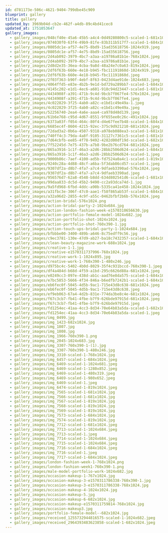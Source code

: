 ```yaml
---
id: d781173e-506c-4621-9404-799dbe45c909
blueprint: gallery
title: gallery
updated_by: 3969b04d-cb2e-462f-a4db-89c4bd41cec8
updated_at: 1751053647
gallery_images:
  - gallery_images/048cf40e-45a6-45b5-a4c4-0d49280800c5-scaled-1-681x1024.jpeg
  - gallery_images/074030f0-63f4-49b9-81fe-83b311b517f7-scaled-1-684x1024.jpeg
  - gallery_images/0805dc1e-af57-4e75-8bd9-15ad35618756-1024x919.jpeg
  - gallery_images/0805dc1e-af57-4e75-8bd9-15ad35618756.jpeg
  - gallery_images/2d4ab092-3979-4bc7-a3aa-a19786a81b1e-768x1024.jpeg
  - gallery_images/2d4ab092-3979-4bc7-a3aa-a19786a81b1e.jpeg
  - gallery_images/2d8d2e35-36ea-4cba-9a8d-48a24e7c0a63-819x1024.jpeg
  - gallery_images/2df6f63b-660e-4e18-b945-fbc11191860d-1024x919.jpeg
  - gallery_images/2df6f63b-660e-4e18-b945-fbc11191860d.jpeg
  - gallery_images/2f03f363-b90f-4ebf-8f63-0423d4ae91de-1024x683.jpeg
  - gallery_images/4064ffd5-e83e-4b2b-9e1d-bd729a289bb7-scaled-1-684x1024.jpeg
  - gallery_images/4145c202-e1d1-4ec6-a601-918c94d23447-scaled-1-681x1024.jpeg
  - gallery_images/4434908f-a391-471b-9c4d-9bcb7f067fe4-576x1024.jpeg
  - gallery_images/4434908f-a391-471b-9c4d-9bcb7f067fe4.jpeg
  - gallery_images/4c022829-3f25-4ab0-a82c-e1bd1c49e49a-1.jpeg
  - gallery_images/4c022829-3f25-4ab0-a82c-e1bd1c49e49a.jpeg
  - gallery_images/52256740-2ea4-4a6e-aaa4-ca978d48d139.jpeg
  - gallery_images/61b6e768-c95d-4d67-8551-9f655ee0c26c-491x1024.jpg
  - gallery_images/6373a03f-f054-464c-80f4-d4e67fee7b48-scaled-1-684x1024.jpeg
  - gallery_images/6685ec4f-8604-4215-92ec-375c9d921210-681x1024.jpeg
  - gallery_images/72dad3a2-0b6a-4507-9318-a978eb088ea3-scaled-1-681x1024.jpeg
  - gallery_images/740ff4c3-79da-4a8f-9105-31127c7361c5-scaled-1-681x1024.jpeg
  - gallery_images/7d64cbfb-ee85-4f78-9492-4282d00df19d-scaled-1-682x1024.jpeg
  - gallery_images/7f52245d-7e75-437b-a7b8-9be2b76cd764-681x1024.jpeg
  - gallery_images/865a3916-1c1f-46a3-a2d6-28bb2506d624-scaled-1-684x1024.jpeg
  - gallery_images/865a3916-1c1f-46a3-a2d6-28bb2506d624-scaled-1.jpeg
  - gallery_images/9000b86c-7aef-4100-ad5b-fd7524a0a4c1-scaled-1-819x1024.jpeg
  - gallery_images/9240c28a-4d88-48cf-a6ba-5f3dab86cd57-scaled-1.jpeg
  - gallery_images/9307df2a-d8b7-4fa7-a7c4-9dfaeb3390ad-576x1024.jpeg
  - gallery_images/9307df2a-d8b7-4fa7-a7c4-9dfaeb3390ad.jpeg
  - gallery_images/956576d7-62a8-4548-b8dd-634d802541d6-scaled-1-681x1024.jpeg
  - gallery_images/99daa833-dc5d-45b2-9490-cc2a93dca74d-1.jpg
  - gallery_images/9a5fd968-6fbd-4ddc-a90b-5335ca41e458-1024x1024.jpg
  - gallery_images/a31fbc3e-306f-47c0-aae1-f58f865ab53f-scaled-1-684x1024.jpeg
  - gallery_images/a32a96d2-2855-4c9f-a55c-0462bfbf2b6b-576x1024.jpeg
  - gallery_images/action-bridal-576x1024.png
  - gallery_images/action-bridal-party-2-1024x684.jpg
  - gallery_images/action-london-fashion-week-e1570310656630.jpg
  - gallery_images/action-portfolio-female-model-1024x682.jpg
  - gallery_images/action-portfolio-shot-1024x1024.jpg
  - gallery_images/action-portfolio-shot-760x390-1.jpg
  - gallery_images/action-touch-ups-bridal-party-1-1024x684.jpg
  - gallery_images/bfbbbe00-3400-489b-a646-8c75edff9c56.jpg
  - gallery_images/c9ec3781-130e-47d9-ab27-ba18c7432357-scaled-1-684x1024.jpeg
  - gallery_images/clean-beauty-magazine-work-688x1024.jpg
  - gallery_images/creative-1-1.jpg
  - gallery_images/creative-e1570311737996-768x1024.jpg
  - gallery_images/creative-work-1-1024x895.jpg
  - gallery_images/creative-work-1-760x390-1-480x246.jpg
  - gallery_images/d975bc4c-5402-4b0d-8029-35f4c931bccd-760x390-1.jpeg
  - gallery_images/df4a484d-b68d-4f59-a1bd-295c6626d88a-681x1024.jpeg
  - gallery_images/e0249cc3-097e-438d-ab1c-aad76e8da575-scaled-1-684x1024.jpeg
  - gallery_images/e7bc5853-5666-4f34-846a-b6edfb7242b1-scaled-1-684x1024.jpeg
  - gallery_images/eb6fec0f-5045-4d5b-9ac1-715e43d8c638-681x1024.jpeg
  - gallery_images/eb6fec0f-5045-4d5b-9ac1-715e43d8c638.jpeg
  - gallery_images/ef9eb063-67a4-4d2b-831e-774da3be8c4e-681x1024.jpeg
  - gallery_images/f67c3cb7-fb41-4fbe-b7f9-626bde97915d-681x1024.jpeg
  - gallery_images/f67c3cb7-fb41-4fbe-b7f9-626bde97915d.jpeg
  - gallery_images/fd1254ec-41aa-4cc3-8d34-70e64b83a5da-scaled-1-682x1024.jpeg
  - gallery_images/fd1254ec-41aa-4cc3-8d34-70e64b83a5da-scaled-1.jpeg
  - gallery_images/img_0499.jpg
  - gallery_images/img_1423-682x1024.jpg
  - gallery_images/img_1807.jpg
  - gallery_images/img_1808.jpg
  - gallery_images/img_1966-760x390-1.png
  - gallery_images/img_2045-1024x683.jpg
  - gallery_images/img_3307-760x390-1-(1).jpg
  - gallery_images/img_3307-760x390-1-480x246.jpg
  - gallery_images/img_3310-scaled-1-768x1024.jpg
  - gallery_images/img_6457-scaled-1-684x1024.jpeg
  - gallery_images/img_6469-scaled-1-1024x681.jpeg
  - gallery_images/img_6469-scaled-1-1280x852.jpeg
  - gallery_images/img_6469-scaled-1-480x319.jpeg
  - gallery_images/img_6469-scaled-1-980x652.jpeg
  - gallery_images/img_6469-scaled-1.jpeg
  - gallery_images/img_6474-scaled-1-819x1024.jpeg
  - gallery_images/img_7565-scaled-1-681x1024.jpg
  - gallery_images/img_7566-scaled-1-681x1024.jpg
  - gallery_images/img_7567-scaled-1-819x1024.jpg
  - gallery_images/img_7568-scaled-1-819x1024.jpg
  - gallery_images/img_7569-scaled-1-819x1024.jpg
  - gallery_images/img_7573-scaled-1-684x1024.jpg
  - gallery_images/img_7574-scaled-1-819x1024.jpg
  - gallery_images/img_7712-scaled-1-681x1024.jpeg
  - gallery_images/img_7713-scaled-1-1024x684.jpeg
  - gallery_images/img_7713-scaled-1.jpeg
  - gallery_images/img_7714-scaled-1-1024x684.jpeg
  - gallery_images/img_7715-scaled-1-1024x684.jpeg
  - gallery_images/img_7716-scaled-1-684x1024.jpeg
  - gallery_images/img_7716-scaled-1.jpeg
  - gallery_images/img_7717-scaled-1-684x1024.jpeg
  - gallery_images/london-fashion-week-1-768x1024.png
  - gallery_images/london-fashion-week1-760x390-1.png
  - gallery_images/male-model-portfolio-work-1024x682.jpg
  - gallery_images/occasion-makeup-1-767x1024.jpg
  - gallery_images/occasion-makeup-3-e1570311786338-760x390-1.jpg
  - gallery_images/occasion-makeup-3-e1570311786338-768x1024.jpg
  - gallery_images/occasion-makeup-4-1024x1024.jpg
  - gallery_images/occasion-makeup-5.jpg
  - gallery_images/occasion-makeup-6-682x1024.jpg
  - gallery_images/occasion-makeup-e1570311759814-768x1024.jpg
  - gallery_images/occasion-makeup3.jpg
  - gallery_images/portfolio-female-model--682x1024.jpg
  - gallery_images/received_1255732944816575-scaled-1-1024x682.jpeg
  - gallery_images/received_2964393483623858-scaled-1-682x1024.jpeg
---
```

